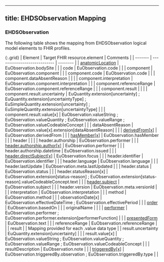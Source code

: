 <!--
  Generated file. Do not edit.
-->

---
title: EHDSObservation Mapping
---

### EHDSObservation

The following table shows the mapping from EHDSObservation logical model elements to FHIR profiles.

{:.grid}
| Element | Target FHIR resource.element | Comments |
| ------- | ---------------------------- | -------- |
| [anatomicLocation](#ehdsbodystructure) | EuObservation.bodySite |  |
| code | EuObservation.code |  |
| component | EuObservation.component |  |
| component.code | EuObservation.code |  |
| component.dataAbsentReason |  |  |
| component.interpretation | EuObservation.component.interpretation |  |
| component.referenceRange | EuObservation.component.referenceRange |  |
| component.result |  |  |
| component.result.uncertainty | EuQuantity.extension[uncertainty] ; EuQuantity.extension[uncertaintyType] ; EuSimpleQuantity.extension[uncertainty] ; EuSimpleQuantity.extension[uncertaintyType] |  |
| component.result.value[x] | EuObservation.valueString ; EuObservation.valueQuantity ; EuObservation.valueRange ; EuObservation.valueCodeableConcept |  |
| dataAbsentReason | EuObservation.value[x].extension[dataAbsentReason] |  |
| [derivedFrom[x]](#ehdsimagingstudy) | EuObservation.derivedFrom |  |
| [hasMember[x]](#ehdsobservation) | EuObservation.hasMember |  |
| header |  |  |
| header.authorship | EuObservation.performer |  |
| [header.authorship.author[x]](#ehdsdevice) | EuObservation.performer |  |
| header.authorship.datetime | EuObservation.issued |  |
| [header.directSubject[x]](#ehdsprocedure) | EuObservation.focus |  |
| header.identifier | EuObservation.identifier |  |
| header.language | EuObservation.language |  |
| header.lastUpdate | EuObservation.meta.lastUpdated |  |
| header.status | EuObservation.status |  |
| header.statusReason[x] | EuObservation.extension[status-reason] ; EuObservation.extension[status-reason].valueCodeableConcept.text |  |
| [header.subject](#ehdspatient) | EuObservation.subject |  |
| header.version | EuObservation.meta.versionId |  |
| interpretation | EuObservation.interpretation |  |
| method | EuObservation.method |  |
| observationDate[x] | EuObservation.effectiveDateTime ; EuObservation.effectivePeriod |  |
| [order](#ehdsservicerequest) | EuObservation.basedOn |  |
| originalName |  |  |
| [performer](#ehdshealthprofessional) | EuObservation.performer ; EuObservation.performer.extension[performerFunction] |  |
| [presentedForm](#ehdsattachment) | EuObservation.text |  |
| referenceRange | EuObservation.referenceRange |  |
| result |  | Mapping provided for each .value data type |
| result.uncertainty | EuQuantity.extension[uncertainty] |  |
| result.value[x] | EuObservation.valueString ; EuObservation.valueQuantity ; EuObservation.valueRange ; EuObservation.valueCodeableConcept |  |
| resultDescription | EuObservation.note |  |
| [triggeredBy[x]](#ehdsobservation) | EuObservation.triggeredBy.observation ; EuObservation.triggeredBy.type |  |

